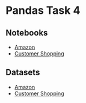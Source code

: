# Pandas Task 4

## Notebooks

- [Amazon](./Amazon%20(Dataset1).ipynb)
- [Customer Shopping](./Customer%20Shopping(Dataset2).ipynb)

## Datasets

- [Amazon](./data/amazon.csv)
- [Customer Shopping](./data/shopping_trends.csv)
